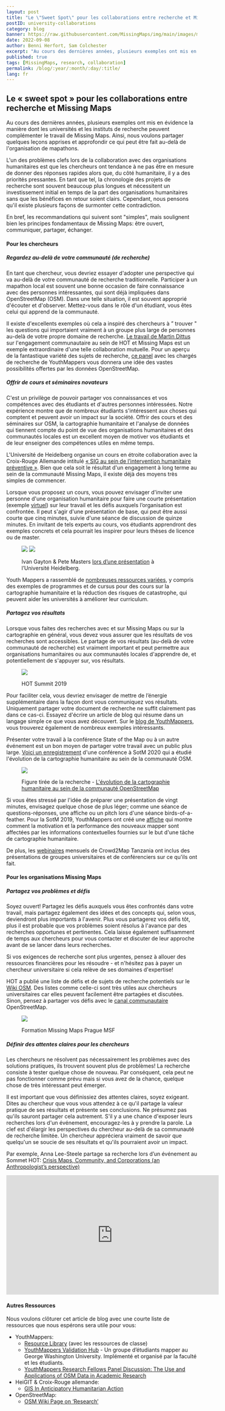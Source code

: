 ```yaml
---
layout: post
title: "Le \"Sweet Spot\" pour les collaborations entre recherche et Missing Maps"
postID: university-collaborations
category: blog
banner: https://raw.githubusercontent.com/MissingMaps/img/main/images/missingmaps-blog_20220908_Pete%20Masters.jpg
date: 2022-09-08
author: Benni Herfort, Sam Colchester
excerpt: "Au cours des dernières années, plusieurs exemples ont mis en évidence la manière dont les universités et les instituts de recherche peuvent complémenter le travail de Missing Maps." 
published: true
tags: [MissingMaps, research, collaboration]
permalink: /blog/:year/:month/:day/:title/
lang: fr
---
```



## Le « sweet spot » pour les collaborations entre recherche et Missing Maps
Au cours des dernières années, plusieurs exemples ont mis en évidence la manière dont les universités et les instituts de recherche peuvent complémenter le travail de Missing Maps. Ainsi, nous voulons partager quelques leçons apprises et approfondir ce qui peut être fait au-delà de l'organisation de mapathons.

L'un des problèmes clefs lors de la collaboration avec des organisations humanitaires est que les chercheurs ont tendance à ne pas être en mesure de donner des réponses rapides alors que, du côté humanitaire, il y a des priorités pressantes. En tant que tel, la chronologie des projets de recherche sont souvent beaucoup plus longues et nécessitent un investissement initial en temps de la part des organisations humanitaires sans que les bénéfices en retour soient clairs. Cependant, nous pensons qu'il existe plusieurs façons de surmonter cette contradiction.

En bref, les recommandations qui suivent sont "simples", mais soulignent bien les principes fondamentaux de Missing Maps: être ouvert, communiquer, partager, échanger.
#### Pour les chercheurs
##### Regardez au-delà de votre communauté (de recherche)

En tant que chercheur, vous devriez essayer d'adopter une perspective qui va au-delà de votre communauté de recherche traditionnelle. Participer à  un mapathon local est souvent une bonne occasion de faire connaissance avec des personnes intéressantes, qui sont déjà impliquées dans OpenStreetMap (OSM). Dans une telle situation, il est souvent approprié d'écouter et d'observer. Mettez-vous dans le rôle d'un étudiant, vous êtes celui qui apprend de la communauté.

Il existe d'excellents exemples où cela a inspiré des chercheurs à ” trouver " les questions qui importaient vraiment à un groupe plus large de personnes au-delà de votre propre domaine de recherche. [Le travail de Martin Dittus](https://www.openstreetmap.org/user/dekstop/diary/390717) sur l'engagement communautaire au sein de HOT et Missing Maps est un exemple extraordinaire d'une telle collaboration mutuelle. Pour un aperçu de la fantastique variété des sujets de recherche, [ce panel](https://www.youtube.com/watch?v=4INGVPpmUZY) avec les chargés de recherche de YouthMappers vous donnera une idée des vastes possibilités offertes par les données OpenStreetMap.





##### Offrir de cours et séminaires novateurs

C'est un privilège de pouvoir partager vos connaissances et vos compétences avec des étudiants et d'autres personnes intéressées. Notre expérience montre que de nombreux étudiants s'intéressent aux choses qui comptent et peuvent avoir un impact sur la société. Offrir des cours et des séminaires sur OSM, la cartographie humanitaire et l'analyse de données qui tiennent compte du point de vue des organisations humanitaires et des communautés locales est un excellent moyen de motiver vos étudiants et de leur enseigner des compétences utiles en même temps.

L'Université de Heidelberg organise un cours en étroite collaboration avec la Croix-Rouge Allemande intitulé [«  SIG au sein de l’intervention humanitaire préventive »](https://gitlab.gistools.geog.uni-heidelberg.de/giscience/disaster-tools/gis-in-anticipatory-humanitarian-action). Bien que cela soit le résultat d'un engagement à long terme au sein de la communauté Missing Maps, il existe déjà des moyens très simples de commencer.

Lorsque vous proposez un cours, vous pouvez envisager d'inviter une personne d'une organisation humanitaire pour faire une courte présentation (exemple [virtuel](http://k1z.blog.uni-heidelberg.de/2018/06/14/wikimedia-and-msf-talks-disaster-20-seminar-latest-theory-and-practice-in-disaster-management/)) sur leur travail et les défis auxquels l’organisation est confrontée. Il peut s'agir d'une présentation de base, qui peut être aussi courte que cinq minutes, suivie d'une séance de discussion de quinze minutes. En invitant de tels experts au cours, vos étudiants apprendront des exemples concrets et cela pourrait les inspirer pour leurs thèses de licence ou de master.

<figure>
<img src="https://raw.githubusercontent.com/MissingMaps/img/main/images/missingmaps-blog_20220908_IvanGayton.jpg "> <img src="https://raw.githubusercontent.com/MissingMaps/img/main/images/missingmaps-blog_20220908_Pete%20Masters.jpg">
<p class="caption">Ivan Gayton & Pete Masters <a href="https://disastermappers.wordpress.com/2015/06/">lors d’une présentation</a>  à l’Université Heidelberg.</p>
</figure>


Youth Mappers a rassemblé de [nombreuses ressources variées](https://sites.google.com/view/youthmapperswiki/classroom-resources?authuser=0), y compris des exemples de programmes et de cursus pour des cours sur la cartographie humanitaire et la réduction des risques de catastrophe, qui peuvent aider les universités à améliorer leur curriculum.

##### Partagez vos résultats

Lorsque vous faites des recherches avec et sur Missing Maps ou sur la cartographie en général, vous devez vous assurer que les résultats de vos recherches sont accessibles. Le partage de vos résultats (au-delà de votre communauté de recherche) est vraiment important et peut permettre aux organisations humanitaires ou aux communautés locales d'apprendre de, et potentiellement de s'appuyer sur, vos résultats.



<figure>
<img src="https://raw.githubusercontent.com/MissingMaps/img/main/images/missingmaps-blog_20220908_HOTSummit2019.jpg">
<p class="caption">HOT Summit 2019 </p>
</figure>

Pour faciliter cela, vous devriez envisager de mettre de l’énergie supplémentaire dans la façon dont vous communiquez vos résultats. Uniquement partager votre document de recherche ne suffit clairement pas dans ce cas-ci. Essayez d'écrire un article de blog qui résume dans un langage simple ce que vous avez découvert. Sur le [blog de YouthMappers](https://www.youthmappers.org/blog), vous trouverez également de nombreux exemples intéressants.

Présenter votre travail à la conférence State of the Map ou à un autre événement est un bon moyen de partager votre travail avec un public plus large. [Voici un enregistrement](https://www.youtube.com/watch?v=ZUs5e0jFJEo) d'une conférence à SotM 2020 qui a étudié l'évolution de la cartographie humanitaire au sein de la communauté OSM.


<figure>
 <img src="https://raw.githubusercontent.com/MissingMaps/img/main/images/missingmaps-blog_20220908_OSMCommunityEvolutionFR.jpg">
<p class="caption">Figure tirée de la recherche - <a href="https://www.nature.com/articles/s41598-021-82404-z">L'évolution de la cartographie humanitaire au sein de la communauté OpenStreetMap  </a> </p>
</figure>


Si vous êtes stressé par l'idée de préparer une présentation de vingt minutes, envisagez quelque chose de plus léger; comme une séance de questions-réponses, une affiche ou un pitch lors d'une séance birds-of-a-feather. Pour la SotM 2019, YouthMappers ont créé une [affiche](https://wiki.openstreetmap.org/w/images/0/0f/Workforce_development_and_Youthmappers-_Understanding_perceptions_of_students_in_humanitarian_mapping.pdf) qui montre comment la motivation et la performance des nouveaux mapper sont affectées par les informations contextuelles fournies sur le but d'une tâche de cartographie humanitaire.

De plus, les [webinaires](https://www.youtube.com/playlist?list=PLiKHjzLbztbpPIRmEYv44CSOJWzxIO40L) mensuels de Crowd2Map Tanzania ont inclus des présentations de groupes universitaires et de conférenciers sur ce qu'ils ont fait.

#### Pour les organisations Missing Maps
##### Partagez vos problèmes et défis

Soyez ouvert! Partagez les défis auxquels vous êtes confrontés dans votre travail, mais partagez également des idées et des concepts qui, selon vous, deviendront plus importants à l'avenir. Plus vous partagerez vos défis tôt, plus il est probable que vos problèmes soient résolus à l'avance par des recherches opportunes et pertinentes. Cela laisse également suffisamment de temps aux chercheurs pour vous contacter et discuter de leur approche avant de se lancer dans leurs recherches. 

Si vos exigences de recherche sont plus urgentes, pensez à allouer des ressources financières pour les résoudre - et n'hésitez pas à payer un chercheur universitaire si cela relève de ses domaines d'expertise!

HOT a publié une liste de défis et de sujets de recherche potentiels sur le [Wiki OSM](https://wiki.openstreetmap.org/wiki/HOT_Research_Topics). Des listes comme celle-ci sont très utiles aux chercheurs universitaires car elles peuvent facilement être partagées et discutées. Sinon, pensez à partager vos défis avec le [canal communautaire](https://community.openstreetmap.org/) OpenStreetMap.


<figure>
<img src="https://raw.githubusercontent.com/MissingMaps/img/main/images/missingmaps-blog_20220908_MissingMapsMSFPragueFormation.jpg">
<p class="caption">Formation Missing Maps Prague MSF  </p>
</figure>

##### Définir des attentes claires pour les chercheurs

Les chercheurs ne résolvent pas nécessairement les problèmes avec des solutions pratiques, ils trouvent souvent plus de problèmes! La recherche consiste à tester quelque chose de nouveau. Par conséquent, cela peut ne pas fonctionner comme prévu mais si vous avez de la chance, quelque chose de très intéressant peut émerger.

Il est important que vous définissiez des attentes claires, soyez exigeant. Dites au chercheur que vous vous attendez à ce qu'il partage la valeur pratique de ses résultats et présente ses conclusions. Ne présumez pas qu'ils sauront partager cela autrement. S'il y a une chance d'exposer leurs recherches lors d'un événement, encouragez-les à y prendre la parole. La clef est d'élargir les perspectives du chercheur au-delà de sa communauté de recherche limitée. Un chercheur appréciera vraiment de savoir que quelqu'un se soucie de ses résultats et qu'ils pourraient avoir un impact.

Par exemple, Anna Lee-Steele partage sa recherche lors d’un événement au Sommet HOT: [Crisis Maps, Community, and Corporations (an Anthropologist’s perspective)](https://www.youtube.com/watch?v=_0a84F0pdNU)

<iframe width="560" height="315" src="https://www.youtube.com/embed/_0a84F0pdNU" title="YouTube video player" frameborder="0" allow="accelerometer; autoplay; clipboard-write; encrypted-media; gyroscope; picture-in-picture" allowfullscreen></iframe>

#### Autres Ressources
Nous voulons clôturer cet article de blog avec une courte liste de ressources que nous espérons sera utile pour vous: 
- YouthMappers: 
	- [Resource Library](https://sites.google.com/view/youthmapperswiki/home?authuser=0) (avec les ressources de classe)
	- [YouthMappers Validation Hub](https://www.youthmappers.org/validation-hub) - Un groupe d’étudiants mapper au George Washington University. Implémenté et organisé par la faculté et les étudiants.
	- [YouthMappers Research Fellows Panel Discussion: The Use and Applications of OSM Data in Academic Research](https://youtu.be/4INGVPpmUZY)
- HeiGIT & Croix-Rouge allemande: 
	- [GIS In Anticipatory Humanitarian Action](https://gitlab.gistools.geog.uni-heidelberg.de/giscience/disaster-tools/gis-in-anticipatory-humanitarian-action)
- OpenStreetMap:
	- [OSM Wiki Page on ‘Research’](https://wiki.openstreetmap.org/wiki/Research)
